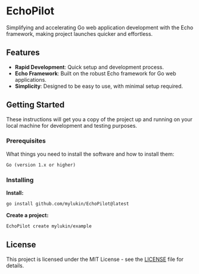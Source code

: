 
# EchoPilot

Simplifying and accelerating Go web application development with the Echo framework, making project launches quicker and effortless.

## Features

- **Rapid Development**: Quick setup and development process.
- **Echo Framework**: Built on the robust Echo framework for Go web applications.
- **Simplicity**: Designed to be easy to use, with minimal setup required.

## Getting Started

These instructions will get you a copy of the project up and running on your local machine for development and testing purposes.

### Prerequisites

What things you need to install the software and how to install them:

```
Go (version 1.x or higher)
```

### Installing

**Install:**

```bash
go install github.com/mylukin/EchoPilot@latest
```

**Create a project:**

```bash
EchoPilot create mylukin/example
```


## License

This project is licensed under the MIT License - see the [LICENSE](LICENSE) file for details.
